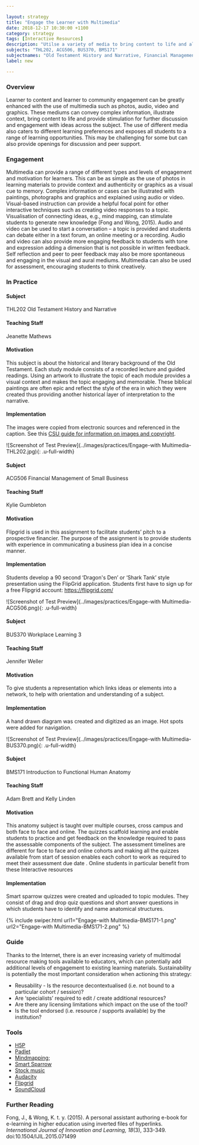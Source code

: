 ```yaml
---

layout: strategy
title: "Engage the Learner with Multimedia"
date: 2018-12-17 10:30:00 +1100
category: strategy
tags: [Interactive Resources]
description: "Utilse a variety of media to bring content to life and allow students to explore."
subjects: "THL202, ACG506, BUS370, BMS171"
subjectnames: "Old Testament History and Narrative, Financial Management of Small Business, Workplace Learning 3, Introduction to Functional Human Anatomy"
label: new

---
```


### Overview

Learner to content and learner to community engagement can be greatly enhanced with the use of multimedia such as photos, audio, video and graphics. These mediums can convey complex information, illustrate context, bring content to life and provide stimulation for further discussion and engagement with ideas across the subject. The use of different media also caters to different learning preferences and exposes all students to a range of learning opportunities. This may be challenging for some but can also provide openings for discussion and peer support.

### Engagement

Multimedia can provide a range of different types and levels of engagement and motivation for learners. This can be as simple as the use of photos in learning materials to provide context and authenticity or graphics as a visual cue to memory. Complex information or cases can be illustrated with paintings, photographs and graphics and explained using audio or video. Visual-based instruction can provide a helpful focal point for other interactive techniques such as creating video responses to a topic. Visualisation of connecting ideas, e.g., mind mapping, can stimulate students to generate new knowledge (Fong and Wong, 2015). Audio and video can be used to start a conversation – a topic is provided and students can debate either in a text forum, an online meeting or a recording. Audio and video can also provide more engaging feedback to students with tone and expression adding a dimension that is not possible in written feedback. Self reflection and peer to peer feedback may also be more spontaneous and engaging in the visual and aural mediums. Multimedia can also be used for assessment, encouraging students to think creatively.

### In Practice

<div class="u-release practice" >

<div class="practice-item">
<div class="practice-content" markdown="1">

#### Subject
THL202 Old Testament History and Narrative

#### Teaching Staff
Jeanette Mathews

#### Motivation
This subject is about the historical and literary background of the Old Testament. Each study module consists of a recorded lecture and guided readings. Using an artwork to illustrate the topic of each module provides a visual context and makes the topic engaging and memorable. These biblical paintings are often epic and reflect the style of the era in which they were created thus providing another historical layer of interpretation to the narrative.

#### Implementation
The images were copied from electronic sources and referenced in the caption. See this [CSU guide for information on images and copyright](https://www.csu.edu.au/copyright/quickguides).

![Screenshot of Test Preview](../images/practices/Engage-with Multimedia-THL202.jpg){: .u-full-width}

</div>
</div>

<div class="practice-item">
<div class="practice-content" markdown="1">

#### Subject
ACG506 Financial Management of Small Business

#### Teaching Staff
Kylie Gumbleton

#### Motivation
Flipgrid is used in this assignment to facilitate students’ pitch to a prospective financier. The purpose of the assignment is to provide students with experience in communicating a business plan idea in a concise manner.

#### Implementation
Students develop a 90 second ‘Dragon's Den’ or ‘Shark Tank’ style presentation using the FlipGrid application. Students first have to sign up for a free Flipgrid account: https://flipgrid.com/

![Screenshot of Test Preview](../images/practices/Engage-with Multimedia-ACG506.png){: .u-full-width}

</div>
</div>

<div class="practice-item">
<div class="practice-content" markdown="1">

#### Subject
BUS370 Workplace Learning 3
#### Teaching Staff
Jennifer Weller

#### Motivation
To give students a representation which links ideas or elements into a network, to help with orientation and understanding of a subject.

#### Implementation
A hand drawn diagram was created and digitized as an image. Hot spots were added for navigation.

![Screenshot of Test Preview](../images/practices/Engage-with Multimedia-BUS370.png){: .u-full-width}

</div>
</div>

<div class="practice-item">
<div class="practice-content" markdown="1">

#### Subject
BMS171 Introduction to Functional Human Anatomy

#### Teaching Staff
Adam Brett and Kelly Linden

#### Motivation
This anatomy subject is taught over multiple courses, cross campus and both face to face and online. The quizzes scaffold learning and enable students to practice and get feedback on the knowledge required to pass the assessable components of the subject. The assessment timelines are different for face to face and online cohorts and making all the quizzes available from start of session enables each cohort to work as required to meet their assessment due date . Online students in particular benefit from these Interactive resources

#### Implementation
Smart sparrow quizzes were created and uploaded to topic modules. They consist of drag and drop quiz questions and short answer questions in which students have to identify and name anatomical structures.


{% include swiper.html url1="Engage-with Multimedia-BMS171-1.png" url2="Engage-with Multimedia-BMS171-2.png" %}

</div>
</div>

</div>

### Guide
Thanks to the Internet, there is an ever increasing variety of multimodal resource making tools available to educators, which can potentially add additional levels of engagement to existing learning materials. Sustainability is potentially the most important consideration when actioning this strategy:

* Reusability - Is the resource decontextualised (i.e. not bound to a particular cohort / session)?
* Are ‘specialists’ required to edit / create additional resources?
* Are there any licensing limitations which impact on the use of the tool?
* Is the tool endorsed (i.e. resource / supports available) by the institution?

### Tools

- [H5P](https://h5p.org/)
- [Padlet](https://padlet.com/)
- [Mindmapping](http://www.mindmaple.com/Default.aspx);
- [Smart Sparrow](https://www.smartsparrow.com/)
- [Stock music](http://theelearningcoach.com/media/audio/music-for-elearning/)
- [Audacity](https://sourceforge.net/projects/audacity/)
- [Flipgrid](https://info.flipgrid.com/)
- [SoundCloud](http://soundcloud.com)

### Further Reading

<div class="apa-ref" markdown="1">

Fong, J., & Wong, K. t. y. (2015). A personal assistant authoring e-book for e-learning in higher education using inverted files of hyperlinks. *International Journal of Innovation and Learning, 18*(3), 333-349. doi:10.1504/IJIL.2015.071499

</div>
